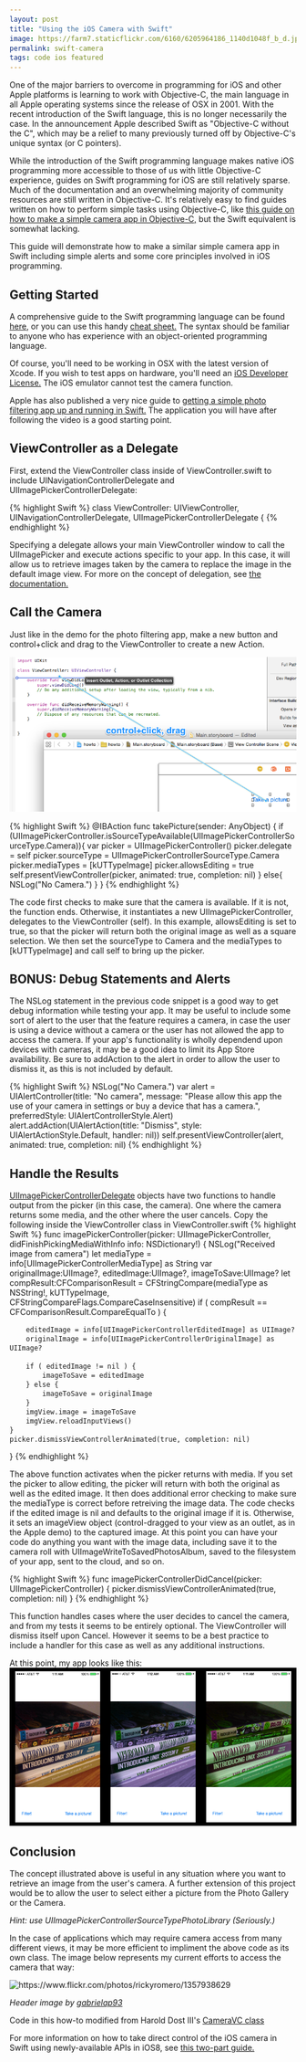 ```yaml
---
layout: post
title: "Using the iOS Camera with Swift"
image: https://farm7.staticflickr.com/6160/6205964186_1140d1048f_b_d.jpg
permalink: swift-camera
tags: code ios featured
---
```


One of the major barriers to overcome in programming for iOS and other Apple platforms is learning to work with Objective-C, the main language in all Apple operating systems since the release of OSX in 2001. With the recent introduction of the Swift language, this is no longer necessarily the case. In the announcement Apple described Swift as "Objective-C without the C", which may be a relief to many previously turned off by Objective-C's unique syntax (or C pointers).

While the introduction of the Swift programming language makes native iOS programming more accessible to those of us with little Objective-C experience, guides on Swift programming for iOS are still relatively sparse. Much of the documentation and an overwhelming majority of community resources are still written in Objective-C. It's relatively easy to find guides written on how to perform simple tasks using Objective-C, like [this guide on how to make a simple camera app in Objective-C,](http://www.appcoda.com/ios-programming-camera-iphone-app/) but the Swift equivalent is somewhat lacking.

This guide will demonstrate how to make a similar simple camera app in Swift including simple alerts and some core principles involved in iOS programming.

## Getting Started

A comprehensive guide to the Swift programming language can be found [here](https://developer.apple.com/library/ios/documentation/Swift/Conceptual/Swift_Programming_Language/index.html), or you can use this handy [cheat sheet.](http://cdn1.raywenderlich.com/wp-content/uploads/2014/06/RW-Swift-Cheatsheet-0_5.pdf) The syntax should be familiar to anyone who has experience with an object-oriented programming language.

Of course, you'll need to be working in OSX with the latest version of Xcode. If you wish to test apps on hardware, you'll need an [iOS Developer License.](https://developer.apple.com/programs/ios/) The iOS emulator cannot test the camera function.

Apple has also published a very nice guide to [getting a simple photo filtering app up and running in Swift.](https://developer.apple.com/swift/blog/?id=16) The application you will have after following the video is a good starting point.

## ViewController as a Delegate

First, extend the ViewController class inside of ViewController.swift to include UINavigationControllerDelegate and UIImagePickerControllerDelegate:

{% highlight Swift %}
class ViewController: UIViewController, UINavigationControllerDelegate, UIImagePickerControllerDelegate {
{% endhighlight %}

Specifying a delegate allows your main ViewController window to call the UIImagePicker and execute actions specific to your app. In this case, it will allow us to retrieve images taken by the camera to replace the image in the default image view. For more on the concept of delegation, see [the documentation.](https://developer.apple.com/library/ios/documentation/general/conceptual/CocoaEncyclopedia/DelegatesandDataSources/DelegatesandDataSources.html)

## Call the Camera

Just like in the demo for the photo filtering app, make a new button and control+click and drag to the ViewController to create a new Action.

![](/assets/images/ctrlclick.png "AND DRAG!")


{% highlight Swift %}
@IBAction func takePicture(sender: AnyObject) {
    if (UIImagePickerController.isSourceTypeAvailable(UIImagePickerControllerSourceType.Camera)){
        var picker = UIImagePickerController()
        picker.delegate = self
        picker.sourceType = UIImagePickerControllerSourceType.Camera
        picker.mediaTypes = [kUTTypeImage]
        picker.allowsEditing = true
        self.presentViewController(picker, animated: true, completion: nil)
    }
    else{
        NSLog("No Camera.")
    }
}
{% endhighlight %}

The code first checks to make sure that the camera is available. If it is not, the function ends. Otherwise, it instantiates a new UIImagePickerController, delegates to the ViewController (self). In this example, allowsEditing is set to true, so that the picker will return both the original image as well as a square selection. We then set the sourceType to Camera and the mediaTypes to [kUTTypeImage] and call self to bring up the picker.

## BONUS: Debug Statements and Alerts

The NSLog statement in the previous code snippet is a good way to get debug information while testing your app. It may be useful to include some sort of alert to the user that the feature requires a camera, in case the user is using a device without a camera or the user has not allowed the app to access the camera. If your app's functionality is wholly dependend upon devices with cameras, it may be a good idea to limit its App Store availability. Be sure to addAction to the alert in order to allow the user to dismiss it, as this is not included by default.

{% highlight Swift %}
NSLog("No Camera.")
var alert = UIAlertController(title: "No camera", message: "Please allow this app the use of your camera in settings or buy a device that has a camera.", preferredStyle: UIAlertControllerStyle.Alert)
alert.addAction(UIAlertAction(title: "Dismiss", style: UIAlertActionStyle.Default, handler: nil))
self.presentViewController(alert, animated: true, completion: nil)
{% endhighlight %}

## Handle the Results

[UIImagePickerControllerDelegate](https://developer.apple.com/library/ios/documentation/UIKit/Reference/UIImagePickerControllerDelegate_Protocol/index.html) objects have two functions to handle output from the picker (in this case, the camera). One where the camera returns some media, and the other where the user cancels. Copy the following inside the ViewController class in ViewController.swift
{% highlight Swift %}
func imagePickerController(picker: UIImagePickerController, didFinishPickingMediaWithInfo info: NSDictionary!) {
    NSLog("Received image from camera")
    let mediaType = info[UIImagePickerControllerMediaType] as String
    var originalImage:UIImage?, editedImage:UIImage?, imageToSave:UIImage?
    let compResult:CFComparisonResult = CFStringCompare(mediaType as NSString!, kUTTypeImage, CFStringCompareFlags.CompareCaseInsensitive)
    if ( compResult == CFComparisonResult.CompareEqualTo ) {
        
        editedImage = info[UIImagePickerControllerEditedImage] as UIImage?
        originalImage = info[UIImagePickerControllerOriginalImage] as UIImage?
        
        if ( editedImage != nil ) {
            imageToSave = editedImage
        } else {
            imageToSave = originalImage
        }
        imgView.image = imageToSave
        imgView.reloadInputViews()
    }
    picker.dismissViewControllerAnimated(true, completion: nil)
}
{% endhighlight %}

The above function activates when the picker returns with media. If you set the picker to allow editing, the picker will return with both the original as well as the edited image. It then does additional error checking to make sure the mediaType is correct before retreiving the image data. The code checks if the edited image is nil and defaults to the original image if it is. Otherwise, it sets an imageView object (control-dragged to your view as an outlet, as in the Apple demo) to the captured image. At this point you can have your code do anything you want with the image data, including save it to the camera roll with UIImageWriteToSavedPhotosAlbum, saved to the filesystem of your app, sent to the cloud, and so on.

{% highlight Swift %}
func imagePickerControllerDidCancel(picker: UIImagePickerController) {
	picker.dismissViewControllerAnimated(true, completion: nil)
}
{% endhighlight %}

This function handles cases where the user decides to cancel the camera, and from my tests it seems to be entirely optional. The ViewController will dismiss itself upon Cancel. However it seems to be a best practice to include a handler for this case as well as any additional instructions.

At this point, my app looks like this:
![](/assets/images/appfilter.png)

## Conclusion

The concept illustrated above is useful in any situation where you want to retrieve an image from the user's camera. A further extension of this project would be to allow the user to select either a picture from the Photo Gallery or the Camera.

*Hint: use UIImagePickerControllerSourceTypePhotoLibrary (Seriously.)*

In the case of applications which may require camera access from many different views, it may be more efficient to impliment the above code as its own class. The image below represents my current efforts to access the camera that way:

![](https://farm2.staticflickr.com/1001/1357938629_5c217662d3_z_d.jpg "https://www.flickr.com/photos/rickyromero/1357938629")

*Header image by [gabrielap93](https://www.flickr.com/photos/gabrielap93/6205964186)*

Code in this how-to modified from Harold Dost III's [CameraVC class](http://blog.raastech.com/2014/09/using-camera-in-ios-8-with-swift.html)

For more information on how to take direct control of the iOS camera in Swift using newly-available APIs in iOS8, see [this two-part guide.](http://jamesonquave.com/blog/taking-control-of-the-iphone-camera-in-ios-8-with-swift-part-1/)

